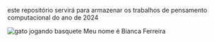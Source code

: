 este repositório servirá para armazenar os trabalhos de pensamento computacional do ano de 2024

![gato jogando basquete](https://media.tenor.com/3S47eD-A5j4AAAAM/cat-basketball.gif)
Meu nome é Bianca Ferreira
